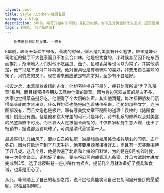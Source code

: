 ```yaml
---
layout: post
title: Style Kitchen-峰哥私厨
category : blog
description: 5年前，峰哥开始中午带饭。最初的时候，倒不是对美食有什么追求，应该是嫌公司附近的餐厅不太健康而且不怎么合口味。他是极挑食的，小时候甚至因不吃东西而挨打，渐渐地大人们对他不吃丝瓜、茄子、鱼和香菜等也习以为常了。其实他清楚，他不过是不想对口味将就。他对餐具也是有着特殊的喜好，非要用自己喜欢的筷子，用竹质的叉子。现在看来他应该是有病才对，至少有不良嗜好。
tags : [随笔, 为了私房菜]
---
```


		厨房是我最后的屏障。——峰哥

5年前，峰哥开始中午带饭。最初的时候，倒不是对美食有什么追求，应该是嫌公司附近的餐厅不太健康而且不怎么合口味。他是极挑食的，小时候甚至因不吃东西而挨打，渐渐地大人们对他不吃丝瓜、茄子、鱼和香菜等也习以为常了。其实他清楚，他不过是不想对口味将就。他对餐具也是有着特殊的喜好，非要用自己喜欢的筷子，用竹质的叉子。现在看来他应该是有病才对，至少有不良嗜好。

带饭之后，本着精益求精的态度，他想系统提升下厨艺，便开始写所谓“为了私房菜”系列，而且经常招呼朋友去品尝他做的饭菜。因为身边喜欢做菜的朋友不多，大家也觉得菜品挺好吃，他便得了个大厨的名声。其实他清楚，每次都把朋友们饿得晕头转向才肯出菜，什么样的菜也能吃出色香味俱全来。而他的那些文字，连张图都没有，而且文笔也是极烂。哪有写美食文章不配图的道理？袁枚的《随园食谱》倒是没有图。但是他和袁太守差的可不只是年代，诗书礼乐的修养以及对美食的品鉴简直不可比。而且袁大人是极擅长营销的，不仅自家私厨生意火爆，还出了畅销书，据说都远销琉球了，可谓是清代营销第一人。

最近哥们儿又抽风了，要办自己的私厨，说是想重拾用美食招待朋友的习惯。去年冬初，因为在欧洲吃到了几天牛排，他非要用西餐招待好友，而且有一天甚至招待了好几拨。这几个月，他是尝遍了北京和上海的日料馆，为的是在6月初的时候，搞一次美食聚会。还想好了由头，要庆祝公司完成管理人备案，并且考试副本进度完成到3/5。选了北锣鼓巷一座小院作为据点，提前几个月就准备好了餐具和食谱，也算是用心了。

从此，峰哥踏上了自己的私厨之路，说不定他真能实现自己在胡同里开餐厅的愿望呢。祝福且期待吧。



